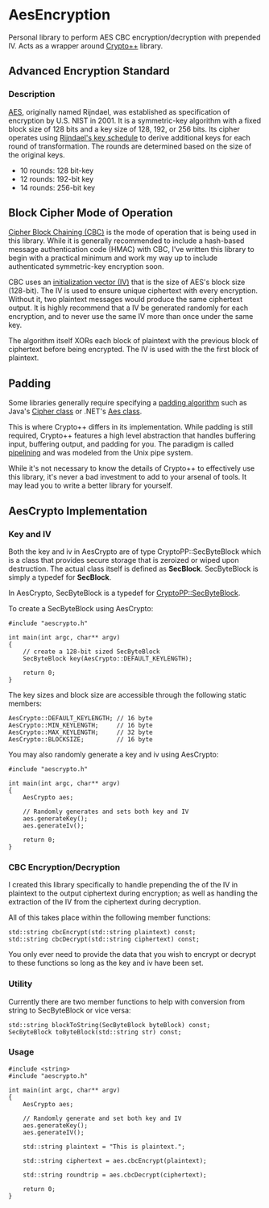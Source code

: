 # AesEncryption
Personal library to perform AES CBC encryption/decryption with prepended IV. Acts as a wrapper around [Crypto++](https://www.cryptopp.com/) library.

## Advanced Encryption Standard

### Description

[AES](https://en.wikipedia.org/wiki/Advanced_Encryption_Standard), originally named Rijndael, was established as specification of encryption by U.S. NIST in 2001. It is a symmetric-key algorithm with a fixed block size of 128 bits and a key size of 128, 192, or 256 bits. Its cipher operates using [Rijndael's key schedule](https://en.wikipedia.org/wiki/Rijndael_key_schedule) to derive additional keys for each round of transformation. The rounds are determined based on the size of the original keys.

* 10 rounds: 128 bit-key
* 12 rounds: 192-bit key
* 14 rounds: 256-bit key

## Block Cipher Mode of Operation
[Cipher Block Chaining (CBC)](https://en.wikipedia.org/wiki/Block_cipher_mode_of_operation#Cipher_Block_Chaining_(CBC)) is the mode of operation that is being used in this library. While it is generally recommended to include a hash-based message authentication code (HMAC) with CBC, I've written this library to begin with a practical minimum and work my way up to include authenticated symmetric-key encryption soon.

CBC uses an [initialization vector (IV)](https://en.wikipedia.org/wiki/Block_cipher_mode_of_operation#Initialization_vector_(IV)) that is the size of AES's block size (128-bit). The IV is used to ensure unique ciphertext with every encryption. Without it, two plaintext messages would produce the same ciphertext output. It is highly recommend that a IV be generated randomly for each encryption, and to never use the same IV more than once under the same key.

The algorithm itself XORs each block of plaintext with the previous block of ciphertext before being encrypted. The IV is used with the the first block of plaintext.

## Padding

Some libraries generally require specifying a [padding algorithm](https://en.wikipedia.org/wiki/Block_cipher_mode_of_operation#Padding) such as Java's [Cipher class](https://docs.oracle.com/javase/7/docs/api/javax/crypto/Cipher.html) or .NET's [Aes class](https://docs.microsoft.com/en-us/dotnet/api/system.security.cryptography.aes?view=netframework-4.7.2).

This is where Crypto++ differs in its implementation. While padding is still required, Crypto++ features a high level abstraction that handles buffering input, buffering output, and padding for you. The paradigm is called [pipelining](https://www.cryptopp.com/wiki/Pipelining) and was modeled from the Unix pipe system.

While it's not necessary to know the details of Crypto++ to effectively use this library, it's never a bad investment to add to your arsenal of tools. It may lead you to write a better library for yourself.

## AesCrypto Implementation

### Key and IV

Both the key and iv in AesCrypto are of type CryptoPP::SecByteBlock which is a class that provides secure storage that is zeroized or wiped upon destruction. The actual class itself is defined as **SecBlock<type>**. SecByteBlock is simply a typedef for **SecBlock<byte>**.

In AesCrypto, SecByteBlock is a typedef for [CryptoPP::SecByteBlock](https://www.cryptopp.com/wiki/SecBlock).

To create a SecByteBlock using AesCrypto:

    #include "aescrypto.h"

    int main(int argc, char** argv)
    {
        // create a 128-bit sized SecByteBlock
        SecByteBlock key(AesCrypto::DEFAULT_KEYLENGTH);

        return 0;
    }

The key sizes and block size are accessible through the following static members:

    AesCrypto::DEFAULT_KEYLENGTH; // 16 byte
    AesCrypto::MIN_KEYLENGTH;     // 16 byte
    AesCrypto::MAX_KEYLENGTH;     // 32 byte
    AesCrypto::BLOCKSIZE;         // 16 byte

You may also randomly generate a key and iv using AesCrypto:

    #include "aescrypto.h"

    int main(int argc, char** argv)
    {
        AesCrypto aes;

        // Randomly generates and sets both key and IV
        aes.generateKey();
        aes.generateIv();

        return 0;
    }

### CBC Encryption/Decryption

I created this library specifically to handle prepending the of the IV in plaintext to the output ciphertext during encryption; as well as handling the extraction of the IV from the ciphertext during decryption.

All of this takes place within the following member functions:

    std::string cbcEncrypt(std::string plaintext) const;
    std::string cbcDecrypt(std::string ciphertext) const;

You only ever need to provide the data that you wish to encrypt or decrypt to these functions so long as the key and iv have been set.

### Utility

Currently there are two member functions to help with conversion from string to SecByteBlock or vice versa:

    std::string blockToString(SecByteBlock byteBlock) const;
    SecByteBlock toByteBlock(std::string str) const;

### Usage

    #include <string>
    #include "aescrypto.h"

    int main(int argc, char** argv)
    {
        AesCrypto aes;

        // Randomly generate and set both key and IV
        aes.generateKey();
        aes.generateIV();

        std::string plaintext = "This is plaintext.";

        std::string ciphertext = aes.cbcEncrypt(plaintext);

        std::string roundtrip = aes.cbcDecrypt(ciphertext);

        return 0;
    }
